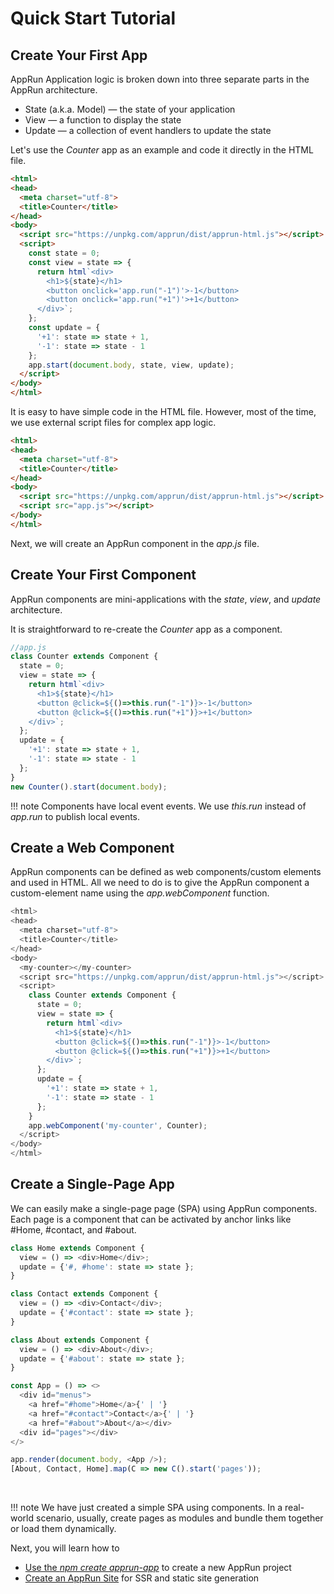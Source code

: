 # Quick Start Tutorial

## Create Your First App

AppRun Application logic is broken down into three separate parts in the AppRun architecture.

* State (a.k.a. Model) — the state of your application
* View — a function to display the state
* Update — a collection of event handlers to update the state

Let's use the _Counter_ app as an example and code it directly in the HTML file.

```html
<html>
<head>
  <meta charset="utf-8">
  <title>Counter</title>
</head>
<body>
  <script src="https://unpkg.com/apprun/dist/apprun-html.js"></script>
  <script>
    const state = 0;
    const view = state => {
      return html`<div>
        <h1>${state}</h1>
        <button onclick='app.run("-1")'>-1</button>
        <button onclick='app.run("+1")'>+1</button>
      </div>`;
    };
    const update = {
      '+1': state => state + 1,
      '-1': state => state - 1
    };
    app.start(document.body, state, view, update);
  </script>
</body>
</html>
```
<apprun-play></apprun-play>

It is easy to have simple code in the HTML file. However, most of the time, we use external script files for complex app logic.

```html
<html>
<head>
  <meta charset="utf-8">
  <title>Counter</title>
</head>
<body>
  <script src="https://unpkg.com/apprun/dist/apprun-html.js"></script>
  <script src="app.js"></script>
</body>
</html>
```

Next, we will create an AppRun component in the _app.js_ file.

## Create Your First Component

AppRun components are mini-applications with the _state_, _view_, and _update_ architecture.

It is straightforward to re-create the _Counter_ app as a component.


```js
//app.js
class Counter extends Component {
  state = 0;
  view = state => {
    return html`<div>
      <h1>${state}</h1>
      <button @click=${()=>this.run("-1")}>-1</button>
      <button @click=${()=>this.run("+1")}>+1</button>
    </div>`;
  };
  update = {
    '+1': state => state + 1,
    '-1': state => state - 1
  };
}
new Counter().start(document.body);

```
<apprun-play></apprun-play>

!!! note
    Components have local event events. We use _this.run_ instead of _app.run_ to publish local events.


## Create a Web Component

AppRun components can be defined as web components/custom elements and used in HTML. All we need to do is to give the AppRun component a custom-element name using the _app.webComponent_ function.

```js
<html>
<head>
  <meta charset="utf-8">
  <title>Counter</title>
</head>
<body>
  <my-counter></my-counter>
  <script src="https://unpkg.com/apprun/dist/apprun-html.js"></script>
  <script>
    class Counter extends Component {
      state = 0;
      view = state => {
        return html`<div>
          <h1>${state}</h1>
          <button @click=${()=>this.run("-1")}>-1</button>
          <button @click=${()=>this.run("+1")}>+1</button>
        </div>`;
      };
      update = {
        '+1': state => state + 1,
        '-1': state => state - 1
      };
    }
    app.webComponent('my-counter', Counter);
  </script>
</body>
</html>

```
<apprun-play style="height:350px"></apprun-play>


## Create a Single-Page App

We can easily make a single-page page (SPA) using AppRun components. Each page is a component that can be activated by anchor links like #Home, #contact, and #about.

```js
class Home extends Component {
  view = () => <div>Home</div>;
  update = {'#, #home': state => state };
}

class Contact extends Component {
  view = () => <div>Contact</div>;
  update = {'#contact': state => state };
}

class About extends Component {
  view = () => <div>About</div>;
  update = {'#about': state => state };
}

const App = () => <>
  <div id="menus">
    <a href="#home">Home</a>{' | '}
    <a href="#contact">Contact</a>{' | '}
    <a href="#about">About</a></div>
  <div id="pages"></div>
</>

app.render(document.body, <App />);
[About, Contact, Home].map(C => new C().start('pages'));
```
<apprun-play></apprun-play>

<br />

!!! note
    We have just created a simple SPA using components. In a real-world scenario, usually, create pages as modules and bundle them together or load them dynamically.

Next, you will learn how to

* [Use the _npm create apprun-app_](create-apprun-app.md) to create a new AppRun project
* [Create an AppRun Site](apprun-site.md) for SSR and static site generation

